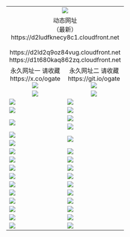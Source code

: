 ﻿<table>
  <tr></tr>
  <tr><td colspan=2 align=center><img src="https://d2ludfknecy8c1.cloudfront.net/Up/oGate.jpg" /></td></tr>
  <tr><td colspan=2 align=center>动态网址<br/>（最新）
<br>https://d2ludfknecy8c1.cloudfront.net
<br>
<br>https://d2ld2q9oz84vug.cloudfront.net
<br>https://d1t680kaq862zq.cloudfront.net
    </td>
  </tr>
  <tr>
    <td align=center>永久网址一 请收藏<br/>https://x.co/ogate<br><a href="https://d2ludfknecy8c1.cloudfront.net/Up/0WMGDL1.png"><img src="https://d2ludfknecy8c1.cloudfront.net/Up/0WMGD1.png" /></a></td>
    <td align=center>永久网址二 请收藏<br/>https://git.io/ogate<br><a href="https://d2ludfknecy8c1.cloudfront.net/Up/0WMGDL2.png"><img src="https://d2ludfknecy8c1.cloudfront.net/Up/0WMGD2.png" /></a></td>
  </tr>
  <tr>
    <td align=center><a href="https://d2ludfknecy8c1.cloudfront.net/?from=github"><img src="https://d2ludfknecy8c1.cloudfront.net/Up/0WMPG.jpg" /></a></td>
    <td align=center><a href="https://d2ludfknecy8c1.cloudfront.net/ogUP.aspx?name=0oGate.apk&from=github"><img src="https://d2ludfknecy8c1.cloudfront.net/Up/0WMAZ.jpg" /></a></td>
  </tr>
  <tr>
    <td><a href="https://d2ludfknecy8c1.cloudfront.net/oNote.aspx?id=oGate&from=github" target="_blank"><img src="https://d2ludfknecy8c1.cloudfront.net/Up/0WCYY.jpg" /></a></td>
    <td><a href="https://d2ludfknecy8c1.cloudfront.net/oNote.aspx?id=oNote&from=github" target="_blank"><img src="https://d2ludfknecy8c1.cloudfront.net/Up/0WZTT.jpg" /></a></td>
  </tr>
  <tr>
    <td><a href="https://d2ludfknecy8c1.cloudfront.net/ogDY.aspx?from=github" target="_blank"><img src="https://d2ludfknecy8c1.cloudfront.net/Up/DY.jpg"/></a></td>
    <td><a href="https://d2ludfknecy8c1.cloudfront.net/ogST.aspx?from=github" target="_blank"><img src="https://d2ludfknecy8c1.cloudfront.net/Up/ST.jpg"/></a></td>
  </tr>
  <tr>
    <td rowspan=2><a href="https://d2ludfknecy8c1.cloudfront.net/ogUP.aspx?name=WJ.mp4&from=github" target="_blank"><img src="https://d2ludfknecy8c1.cloudfront.net/Up/WJ.jpg" /></a></td>
    <td><a href="https://d2ludfknecy8c1.cloudfront.net/ogUP.aspx?name=DKC.mp4&count=17&from=github" target="_blank"><img src="https://d2ludfknecy8c1.cloudfront.net/Up/DKC.jpg" /></a></td> 
  </tr>
  <tr>
    <td><a href="https://d2ludfknecy8c1.cloudfront.net/ogUP.aspx?name=LRWS.mp4&count=6B:16,5A:10,5B:35,4A:14,4B:19,3A:10,3B:26,2A:16,2B:21,1A:23,1B:29&from=github" target="_blank"><img src="https://d2ludfknecy8c1.cloudfront.net/Up/LRWS.jpg" /></a></td>
  </tr>
  <tr>
    <td><a href="https://d2ludfknecy8c1.cloudfront.net/ogUP.aspx?name=JQR.mp4&count=2&from=github" target="_blank"><img src="https://d2ludfknecy8c1.cloudfront.net/Up/JQR.jpg" /></a></td>   
    <td rowspan=2><a href="https://d2ludfknecy8c1.cloudfront.net/ogUP.aspx?name=JP.mp4&count=9&from=github" target="_blank"><img src="https://d2ludfknecy8c1.cloudfront.net/Up/JP.jpg" /></td>
  </tr>
  <tr>
    <td><a href="https://d2ludfknecy8c1.cloudfront.net/ogUP.aspx?name=ZSJ.mp4&count=16&from=github" target="_blank"><img src="https://d2ludfknecy8c1.cloudfront.net/Up/ZSJ.jpg" /></a></td>
  </tr>
  <tr>
    <td><a href="https://d2ludfknecy8c1.cloudfront.net/ogUP.aspx?name=SSZJ.mp4&count=7&current=2&from=github" target="_blank"><img src="https://d2ludfknecy8c1.cloudfront.net/Up/SSZJ.jpg" /></a></td>
    <td><a href="https://d2ludfknecy8c1.cloudfront.net/ogUP.aspx?name=WH.mp4&from=github" target="_blank"><img src="https://d2ludfknecy8c1.cloudfront.net/Up/WH.jpg" /></a></td>
  </tr>
  <tr>
    <td><a href="https://d2ludfknecy8c1.cloudfront.net/ogUP.aspx?name=DWHM.mp4&from=github" target="_blank"><img src="https://d2ludfknecy8c1.cloudfront.net/Up/DWHM.jpg" /></a></td>
    <td><a href="https://d2ludfknecy8c1.cloudfront.net/ogUP.aspx?name=XTFY.mp4&count=24&from=github" target="_blank"><img src="https://d2ludfknecy8c1.cloudfront.net/Up/XTFY.jpg" /></a></td>
  </tr>
  <tr>
    <td><a href="https://d2ludfknecy8c1.cloudfront.net/ogUP.aspx?name=4SQQ.mp4&count=06:11&current=06:11&from=github" target="_blank"><img src="https://d2ludfknecy8c1.cloudfront.net/Up/4SQQ0.jpg" /></a></td>
    <td><a href="https://d2ludfknecy8c1.cloudfront.net/ogUP.aspx?name=4SHQ.mp4&count=06:11&current=06:11&from=github" target="_blank"><img src="https://d2ludfknecy8c1.cloudfront.net/Up/4SHQ0.jpg" /></a></td>
  </tr>
  <tr>
    <td><a href="https://d2ludfknecy8c1.cloudfront.net/ogUP.aspx?name=4SZG.mp4&count=06:12&current=06:10&from=github" target="_blank"><img src="https://d2ludfknecy8c1.cloudfront.net/Up/4SZG0.jpg" /></a></td>
    <td><a href="https://d2ludfknecy8c1.cloudfront.net/ogUP.aspx?name=4SDJ.mp4&count=06:18&current=06:17&from=github" target="_blank"><img src="https://d2ludfknecy8c1.cloudfront.net/Up/4SDJ0.jpg" /></a></td>
  </tr>
  <tr>
    <td><a href="https://d2ludfknecy8c1.cloudfront.net/onUP.aspx?name=https://x.co/dtw99&from=github" target="_blank"><img src="https://d2ludfknecy8c1.cloudfront.net/Up/0DTW.jpg"/></a></td>
    <td><a href="https://d2ludfknecy8c1.cloudfront.net/onUP.aspx?name=https://d2ao90bsskjq20.cloudfront.net/acenter/&from=github" target="_blank"><img src="https://d2ludfknecy8c1.cloudfront.net/Up/0TDW.jpg" /></a></td>
  </tr>
  <tr>
    <td><a href="https://d2ludfknecy8c1.cloudfront.net/onUP.aspx?name=https://d3qz7yth5i2rae.cloudfront.net/gb/nsc413.htm&from=github" target="_blank"><img src="https://d2ludfknecy8c1.cloudfront.net/Up/0DJY.jpg" /></a></td>
    <td><a href="https://d2ludfknecy8c1.cloudfront.net/onUP.aspx?name=https://dgocdxv5343dc.cloudfront.net/xtr/gb/prog204.html&from=github" target="_blank"><img src="https://d2ludfknecy8c1.cloudfront.net/Up/0XTR.jpg" /></a></td>
  </tr>
  <tr>
    <td><a href="https://d2ludfknecy8c1.cloudfront.net/onUP.aspx?name=https://d7203y8eitivv.cloudfront.net&from=github" target="_blank"><img src="https://d2ludfknecy8c1.cloudfront.net/Up/0MHW.jpg" /></a></td>
    <td><a href="https://d2ludfknecy8c1.cloudfront.net/onUP.aspx?name=https://d38z1xzg5vtneh.cloudfront.net&from=github" target="_blank"><img src="https://d2ludfknecy8c1.cloudfront.net/Up/0ZJW.jpg" /></a></td>
  </tr>
  <tr>
    <td><a href="https://d2ludfknecy8c1.cloudfront.net/ogUP.aspx?name=FG.zip&from=github" target="_blank"><img src="https://d2ludfknecy8c1.cloudfront.net/Up/FG.jpg" /></a></td>
    <td><a href="https://d2ludfknecy8c1.cloudfront.net/ogUP.aspx?name=FGA.apk&from=github" target="_blank"><img src="https://d2ludfknecy8c1.cloudfront.net/Up/FGA.jpg" /></a></td>
  </tr>
  <tr>
    <td><a href="https://d2ludfknecy8c1.cloudfront.net/ogUP.aspx?name=U.zip&from=github" target="_blank"><img src="https://d2ludfknecy8c1.cloudfront.net/Up/U.jpg" /></a></td>
    <td><a href="https://d2ludfknecy8c1.cloudfront.net/ogUP.aspx?name=UA.apk&from=github" target="_blank"><img src="https://d2ludfknecy8c1.cloudfront.net/Up/UA.jpg" /></a></td>
  </tr>
  <tr>
    <td><a href="https://d2ludfknecy8c1.cloudfront.net/ogUP.aspx?name=0iPPOTV.zip&from=github" target="_blank"><img src="https://d2ludfknecy8c1.cloudfront.net/Up/0iPPOTV.jpg" /></a></td>
    <td><a href="https://d2ludfknecy8c1.cloudfront.net/ogUP.aspx?name=0iNTD.apk&from=github" target="_blank"><img src="https://d2ludfknecy8c1.cloudfront.net/Up/0iNTD.jpg" /></a></td>
  </tr>
</table>
